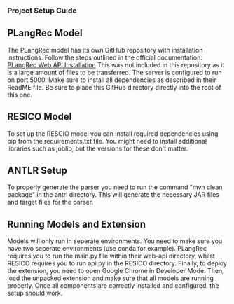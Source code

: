 ### Project Setup Guide

## PLangRec Model
The PLangRec model has its own GitHub repository with installation instructions. Follow the steps outlined in the official documentation: [PLangRec Web API Installation](https://github.com/ComputationalReflection/PLangRec/blob/main/web-api.md)
This was not included in this repository as it is a large amount of files to be transferred. The server is configured to run on port 5000. Make sure to install all dependencies as described in their ReadME file. Be sure to place this GitHub directory directly into the root of this one.

## RESICO Model
To set up the RESCIO model you can install required dependencies using pip from the requirements.txt file. You might need to install additional libraries such as joblib, but the versions for these don't matter.

## ANTLR Setup
To properly generate the parser you need to run the command "mvn clean package" in the antrl directory. This will generate the necessary JAR files and target files for the parser. 

## Running Models and Extension
Models will only run in seperate environments. You need to make sure you have two seperate environments (use conda for example). PLangRec requires you to run the main.py file within their web-api directory, whilst RESICO requires you to run api.py in the RESICO directory.
Finally, to deploy the extension, you need to open Google Chrome in Developer Mode. Then, load the unpacked extension and make sure that all models are running properly. Once all components are correctly installed and configured, the setup should work.
